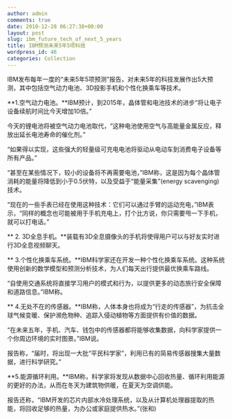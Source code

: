 ```yaml
---
author: admin
comments: true
date: 2010-12-28 06:27:38+00:00
layout: post
slug: ibm_future_tech_of_next_5_years
title: IBM预测未来5年5项科技
wordpress_id: 46
categories: Collection
---
```


IBM发布每年一度的“未来5年5项预测”报告，对未来5年的科技发展作出5大预测，其中包括空气动力电池、3D投影手机和个性化换乘车等技术。

**1.空气动力电池。**IBM预计，到2015年，晶体管和电池技术的进步“将让电子设备续航时间比今天增加10倍。”

今天的锂电池将被空气动力电池取代，“这种电池使用空气与高能量金属反应，释放出延长电池寿命的催化剂。”

“如果得以实现，这些强大的轻量级可充电电池将驱动从电动车到消费电子设备等所有产品。”

“甚至在某些情况下，较小的设备将不再需要电池，”IBM称，这是因为每个晶体管消耗的能量将降低到小于0.5伏特，以及受益于“能量采集”(energy scavenging)技术。

“现在的一些手表已经在使用这种技术：它们可以通过手臂的运动充电，”IBM表示，“同样的概念也可能被用于手机充电上，打个比方说，你只需要甩一下手机，就可以打电话。”

** 2. 3D全息手机。**装载有3D全息摄像头的手机将使得用户可以与好友实时进行3D全息视频聊天。

** 3.个性化换乘车系统。**IBM科学家还在开发一种个性化换乘车系统。这种系统使用创新的数学模型和预测分析技术，为人们每天出行提供最优换乘车路线。

“自使用交通系统将直接学习用户的模式和行为，以提供更多的动态旅行安全保障和道路信息。”IBM称。

** 4.无处不在的传感器。**IBM称，人体本身也将成为“行走的传感器”，为抗击全球气候变暖、保护濒危物种、追踪入侵动植物等方面提供有价值的数据。

“在未来五年，手机、汽车、钱包中的传感器都将能够收集数据，向科学家提供一个你周边环境的实时图景。”IBM说。

报告称，“届时，将出现一大批“平民科学家”，利用已有的简易传感器搜集大量数据，进行科学研究。”

**5.能源循环利用。**IBM称，科学家将发现从数据中心回收热量、循环利用能源的更好的办法，从而在冬天为建筑物供暖，在夏天为空调供能。

报告还称，“IBM开发的芯片内部水冷处理系统，以及从计算机处理器提取的热能，将回收足够的热量，为办公或家庭提供热水。”(张和)
